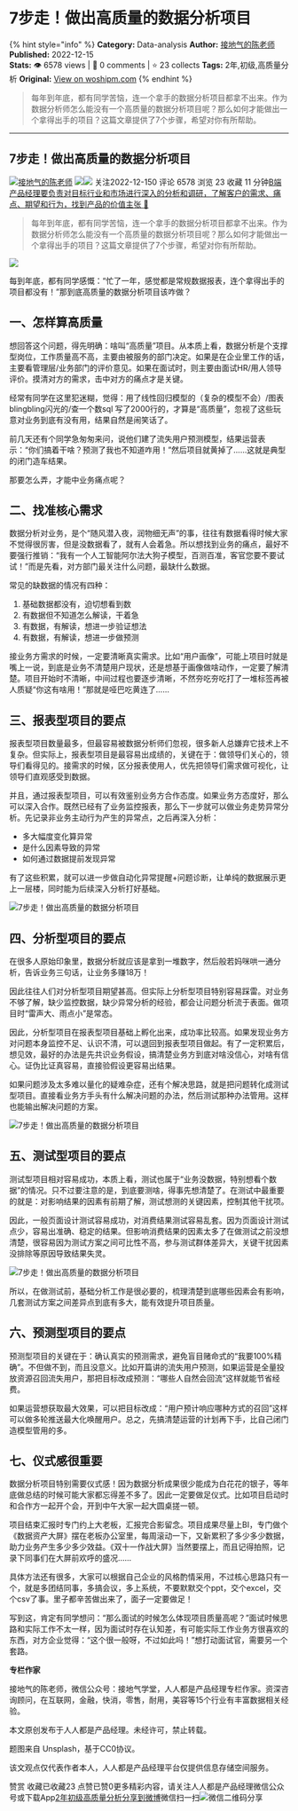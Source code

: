 # 7步走！做出高质量的数据分析项目
{% hint style="info" %}
**Category:** Data-analysis
**Author:** [接地气的陈老师](https://www.woshipm.com/u/773891)
**Published:** 2022-12-15  
**Stats:** 👁️ 6578 views | 💬 0 comments | ⭐ 23 collects
**Tags:** 2年,初级,高质量分析
**Original:** [View on woshipm.com](https://www.woshipm.com/data-analysis/5707361.html)
{% endhint %}
> 每年到年底，都有同学苦恼，连一个拿手的数据分析项目都拿不出来。作为数据分析师怎么能没有一个高质量的数据分析项目呢？那么如何才能做出一个拿得出手的项目？这篇文章提供了7个步骤，希望对你有所帮助。

---

## 7步走！做出高质量的数据分析项目

[![](https://image.woshipm.com/wp-files/2019/08/0GkAbc8ZooEsibtWEUNO.png!/both/72x72)](https://www.woshipm.com/u/773891)[接地气的陈老师](https://www.woshipm.com/u/773891) ![](https://static.woshipm.com/tag/1121_1@2x.png)![](https://static.woshipm.com/tag/2103_1@2x.png) 关注2022-12-150 评论 6578 浏览 23 收藏 11 分钟[B端产品经理要负责对目标行业和市场进行深入的分析和调研，了解客户的需求、痛点、期望和行为，找到产品的价值主张 🔗](https://ke.qidianla.com/courses/bcpm)

> 每年到年底，都有同学苦恼，连一个拿手的数据分析项目都拿不出来。作为数据分析师怎么能没有一个高质量的数据分析项目呢？那么如何才能做出一个拿得出手的项目？这篇文章提供了7个步骤，希望对你有所帮助。

![](https://image.woshipm.com/wp-files/2022/12/9ueGaMFAGBTcp10wjECy.jpg)

每到年底，都有同学感慨：“忙了一年，感觉都是常规数据报表，连个拿得出手的项目都没有！”那到底高质量的数据分析项目该咋做？

## 一、怎样算高质量

想回答这个问题，得先明确：啥叫“高质量”项目。从本质上看，数据分析是个支撑型岗位，工作质量高不高，主要由被服务的部门决定。如果是在企业里工作的话，主要看管理层/业务部门的评价意见。如果在面试时，则主要由面试HR/用人领导评价。摸清对方的需求，击中对方的痛点才是关键。

经常有同学在这里犯迷糊，觉得：用了线性回归模型的（复杂的模型不会）/图表blingbling闪光的/查一个数sql 写了2000行的，才算是“高质量”，忽视了这些玩意对业务到底有没有用，结果自然是闹笑话了。

前几天还有个同学急匆匆来问，说他们建了流失用户预测模型，结果运营表示：“你们搞着干啥？预测了我也不知道咋用！”然后项目就黄掉了……这就是典型的闭门造车结果。

那要怎么弄，才能中业务痛点呢？

## 二、找准核心需求

数据分析对业务，是个“随风潜入夜，润物细无声”的事，往往有数据看得时候大家不觉得很厉害，但是没数据看了，就有人会着急。所以想找到业务的痛点，最好不要强行推销：“我有一个人工智能阿尔法大狗子模型，百测百准，客官您要不要试试！”而是先看，对方部门最关注什么问题，最缺什么数据。

常见的缺数据的情况有四种：

1.  基础数据都没有，迫切想看到数
2.  有数据但不知道怎么解读，干着急
3.  有数据，有解读，想进一步验证想法
4.  有数据，有解读，想进一步做预测

接业务方需求的时候，一定要清晰真实需求。比如“用户画像”，可能上项目时就是嘴上一说，到底是业务不清楚用户现状，还是想基于画像做啥动作，一定要了解清楚。项目开始时不清晰，中间过程也要逐步清晰，不然夯吃夯吃打了一堆标签再被人质疑“你这有啥用！”那就是哑巴吃黄连了……

## 三、报表型项目的要点

报表型项目数量最多，但最容易被数据分析师们忽视，很多新人总嫌弃它技术上不复杂。但实际上，报表型项目是最容易出成绩的，关键在于：做领导们关心的，领导们看得见的。接需求的时候，区分报表使用人，优先把领导们需求做可视化，让领导们直观感受到数据。

并且，通过报表型项目，可以有效鉴别业务方合作态度。如果业务方态度好，那么可以深入合作。既然已经有了业务监控报表，那么下一步就可以做业务走势异常分析。先记录非业务主动行为产生的异常点，之后再深入分析：

*   多大幅度变化算异常
*   是什么因素导致的异常
*   如何通过数据提前发现异常

有了这些积累，就可以进一步做自动化异常提醒+问题诊断，让单纯的数据展示更上一层楼，同时能为后续深入分析打好基础。

![7步走！做出高质量的数据分析项目](https://image.yunyingpai.com/wp/2022/12/VXktzONlSiX8gySfAhl9.png)

## 四、分析型项目的要点

在很多人原始印象里，数据分析就应该是拿到一堆数字，然后般若妈咪哄一通分析，告诉业务三句话，让业务多赚18万！

因此往往人们对分析型项目期望甚高。但实际上分析型项目特别容易踩雷。对业务不够了解，缺少监控数据，缺少异常分析的经验，都会让问题分析流于表面。做项目时“雷声大、雨点小”是常态。

因此，分析型项目在报表型项目基础上孵化出来，成功率比较高。如果发现业务方对问题本身监控不足、认识不清，可以退回到报表型项目做起。有了一定积累后，想见效，最好的办法是先共识业务假设，搞清楚业务方到底对啥没信心，对啥有信心。证伪比证真容易，直接验假设更容易出结果。

如果问题涉及太多难以量化的疑难杂症，还有个解决思路，就是把问题转化成测试型项目。直接看业务方手头有什么解决问题的办法，然后测试那种办法管用。这样也能输出解决问题的方案。

![7步走！做出高质量的数据分析项目](https://image.yunyingpai.com/wp/2022/12/SGIKclqyQySU7iJAet94.png)

## 五、测试型项目的要点

测试型项目相对容易成功，本质上看，测试也属于“业务没数据，特别想看个数据”的情况。只不过要注意的是，到底要测啥，得事先想清楚了。在测试中最重要的就是：对影响结果的因素有前期了解，测试想测的关键因素，控制其他干扰项。

因此，一般页面设计测试容易成功，对消费结果测试容易乱套。因为页面设计测试点少，容易出准确、稳定的结果。但影响消费结果的因素太多了在做测试之前没想清楚，很容易因为测试方案之间可比性不高，参与测试群体差异大，关键干扰因素没排除等原因导致结果失灵。

![7步走！做出高质量的数据分析项目](https://image.yunyingpai.com/wp/2022/12/LxgdVIQA7q9DWIxxxU9j.png)

所以，在做测试前，基础分析工作是很必要的，梳理清楚到底哪些因素会有影响，几套测试方案之间差异点到底有多大，能有效提升项目质量。

## 六、预测型项目的要点

预测型项目的关键在于：确认真实的预测需求，避免盲目赌命式的“我要100%精确”。不但做不到，而且没意义。比如开篇讲的流失用户预测，如果运营是全量投放资源召回流失用户，那把目标改成预测：“哪些人自然会回流”这样就能节省经费。

如果运营想获取最大效果，可以把目标改成：“用户预计响应哪种方式的召回”这样可以做多轮推送最大化唤醒用户。总之，先搞清楚运营的计划再下手，比自己闭门造模型管用的多。

## 七、仪式感很重要

数据分析项目特别需要仪式感！因为数据分析成果很少能成为白花花的银子，等年底做总结的时候可能大家都忘得差不多了。因此一定要做足仪式。比如项目启动时和合作方一起开个会，开到中午大家一起大圆桌搓一顿。

项目结束汇报时专门约上大老板，汇报完合影留念。项目成果尽量上BI，专门做个《数据资产大屏》摆在老板办公室里，每周滚动一下，又新累积了多少多少数据，助力业务产生多少多少效益。《双十一作战大屏》当然要摆上，而且记得拍照，记录下同事们在大屏前欢呼的盛况……

具体方法还有很多，大家可以根据自己企业的风格酌情采用，不过核心思路只有一个，就是多团结同事，多搞会议，多上系统，不要默默交个ppt，交个excel，交个csv了事。里子都辛苦做出来了，面子一定要做足！

写到这，肯定有同学想问：“那么面试的时候怎么体现项目质量高呢？”面试时候思路和实际工作不太一样，因为面试时存在认知差，有可能实际工作业务方很喜欢的东西，对方企业觉得：“这个很一般呀，不过如此吗！”想打动面试官，需要另一个套路。

**专栏作家**

接地气的陈老师，微信公众号：接地气学堂，人人都是产品经理专栏作家。资深咨询顾问，在互联网，金融，快消，零售，耐用，美容等15个行业有丰富数据相关经验。

本文原创发布于人人都是产品经理。未经许可，禁止转载。

题图来自 Unsplash，基于CC0协议。

该文观点仅代表作者本人，人人都是产品经理平台仅提供信息存储空间服务。

赞赏 收藏已收藏23 点赞已赞0更多精彩内容，请关注人人都是产品经理微信公众号或下载App[2年](https://www.woshipm.com/tag/2%e5%b9%b4)[初级](https://www.woshipm.com/tag/%e5%88%9d%e7%ba%a7)[高质量分析](https://www.woshipm.com/tag/%e9%ab%98%e8%b4%a8%e9%87%8f%e5%88%86%e6%9e%90)[分享到微博](https://service.weibo.com/share/share.php?appkey=2775287854&title=7步走！做出高质量的数据分析项目&url=https://www.woshipm.com/data-analysis/5707361.html&pic=https://image.woshipm.com/wp-files/2022/12/9ueGaMFAGBTcp10wjECy.jpg)微信扫一扫![微信二维码](https://api.pwmqr.com/qrcode/create/?url=https://www.woshipm.com/data-analysis/5707361.html)分享